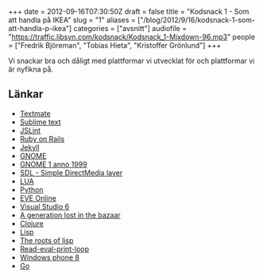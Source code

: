 +++
date = 2012-09-16T07:30:50Z
draft = false
title = "Kodsnack 1 - Som att handla på IKEA"
slug = "1"
aliases = ["/blog/2012/9/16/kodsnack-1-som-att-handla-p-ikea"]
categories = ["avsnitt"]
audiofile = "https://traffic.libsyn.com/kodsnack/Kodsnack_1-Mixdown-96.mp3"
people = ["Fredrik Björeman", "Tobias Hieta", "Kristoffer Grönlund"]
+++

Vi snackar bra och dåligt med plattformar vi utvecklat för och plattformar vi är nyfikna på.

## Länkar ##

* [Textmate](http://macromates.com)
* [Sublime text](http://www.sublimetext.com)
* [JSLint](http://jslint.com)
* [Ruby on Rails](http://rubyonrails.org)
* [Jekyll](http://jekyllrb.com/)
* [GNOME](http://en.wikipedia.org/wiki/GNOME)
* [GNOME 1 anno 1999](http://en.wikipedia.org/wiki/File:GNOME-escritorio-1.x.png)
* [SDL - Simple DirectMedia layer](http://www.libsdl.org)
* [LUA](http://www.lua.org)
* [Python](http://www.python.org)
* [EVE Online](http://www.eveonline.com)
* [Visual Studio 6](https://en.wikipedia.org/wiki/Visual_studio#Visual_Studio_6.0_.281998.29)
* [A generation lost in the bazaar](http://queue.acm.org/detail.cfm?id=2349257)
* [Clojure](http://clojure.org/)
* [Lisp](http://is.gd/1M2Qqo)
* [The roots of lisp](http://www.paulgraham.com/rootsoflisp.html)
* [Read-eval-print-loop](https://en.wikipedia.org/wiki/REPL)
* [Windows phone 8](https://en.wikipedia.org/wiki/Windows_Phone_8)
* [Go](http://golang.org)

